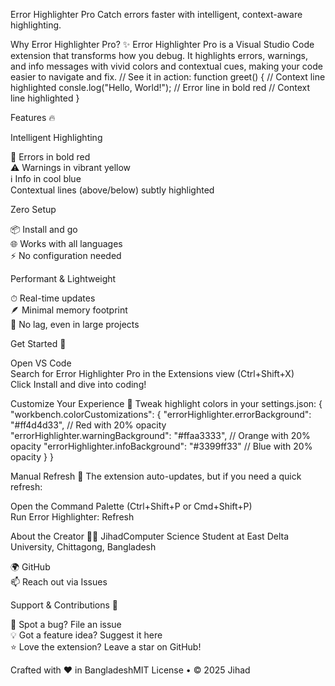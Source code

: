 

Error Highlighter Pro
Catch errors faster with intelligent, context-aware highlighting.



Why Error Highlighter Pro? ✨
Error Highlighter Pro is a Visual Studio Code extension that transforms how you debug. It highlights errors, warnings, and info messages with vivid colors and contextual cues, making your code easier to navigate and fix.
// See it in action:
function greet() {
  // Context line highlighted
  consle.log("Hello, World!"); // Error line in bold red
  // Context line highlighted
}

Features 🔥

Intelligent Highlighting  

🚨 Errors in bold red  
⚠️ Warnings in vibrant yellow  
ℹ️ Info in cool blue  
Contextual lines (above/below) subtly highlighted


Zero Setup  

📦 Install and go  
🌐 Works with all languages  
⚡ No configuration needed


Performant & Lightweight  

⏱ Real-time updates  
🪶 Minimal memory footprint  
🚀 No lag, even in large projects



Get Started 🚀

Open VS Code  
Search for Error Highlighter Pro in the Extensions view (Ctrl+Shift+X)  
Click Install and dive into coding!

Customize Your Experience 🎨
Tweak highlight colors in your settings.json:
{
  "workbench.colorCustomizations": {
    "errorHighlighter.errorBackground": "#ff4d4d33",   // Red with 20% opacity
    "errorHighlighter.warningBackground": "#ffaa3333", // Orange with 20% opacity
    "errorHighlighter.infoBackground": "#3399ff33"     // Blue with 20% opacity
  }
}

Manual Refresh 🔄
The extension auto-updates, but if you need a quick refresh:  

Open the Command Palette (Ctrl+Shift+P or Cmd+Shift+P)  
Run Error Highlighter: Refresh

About the Creator 👨‍💻
JihadComputer Science Student at East Delta University, Chittagong, Bangladesh  

🌍 GitHub  
📫 Reach out via Issues

Support & Contributions 🙌

🐛 Spot a bug? File an issue  
💡 Got a feature idea? Suggest it here  
⭐ Love the extension? Leave a star on GitHub!




Crafted with ❤️ in BangladeshMIT License • © 2025 Jihad
